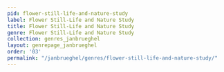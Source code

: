 ```yaml
---
pid: flower-still-life-and-nature-study
label: Flower Still-Life and Nature Study
title: Flower Still-Life and Nature Study
genre: Flower Still-Life and Nature Study
collection: genres_janbrueghel
layout: genrepage_janbrueghel
order: '03'
permalink: "/janbrueghel/genres/flower-still-life-and-nature-study/"
---
```

